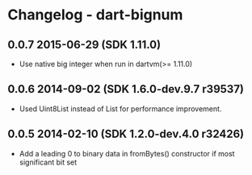 # Changelog - dart-bignum

## 0.0.7 2015-06-29 (SDK 1.11.0)

- Use native big integer when run in dartvm(>= 1.11.0)

## 0.0.6 2014-09-02 (SDK 1.6.0-dev.9.7 r39537)

- Used Uint8List instead of List<int> for performance improvement.

## 0.0.5 2014-02-10 (SDK 1.2.0-dev.4.0 r32426)

- Add a leading 0 to binary data in fromBytes() constructor if most
  significant bit set

